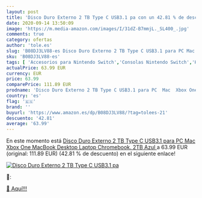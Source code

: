 ```yaml
---
layout: post
title: 'Disco Duro Externo 2 TB Type C USB3.1 pa con un 42.81 % de descuento'
date: 2020-09-14 13:50:09
image: 'https://m.media-amazon.com/images/I/31dZ-B7mmjL._SL400_.jpg'
comments: true
category: ofertas
author: 'tole.es'
slug: 'B08DJ3LV88-es Disco Duro Externo 2 TB Type C USB3.1 para PC Mac Xbox One...'
sku: 'B08DJ3LV88-es'
tags: [ 'Accesorios para Nintendo Switch','Consolas Nintendo Switch','Hardware y juegos para Nintendo Switch','Juegos para Nintendo Switch','Mandos para Nintendo Switch','Videojuegos','xbox', ]
actualPrice: 63.99 EUR
currency: EUR
price: 63.99
comparePrice: 111.89 EUR
prodname: 'Disco Duro Externo 2 TB Type C USB3.1 para PC  Mac  Xbox One  MacBook  Desktop  Laptop  Chromebook. 2TB Azul '
country: 'es'
flag: '🇪🇸'
brand: ''
buyurl: 'https://www.amazon.es/dp/B08DJ3LV88/?tag=tolees-21'
descuento: '42.81'
average: '63.99'
---
```


En este momento está [Disco Duro Externo 2 TB Type C USB3.1 para PC  Mac  Xbox One  MacBook  Desktop  Laptop  Chromebook. 2TB Azul ](https://www.amazon.es/dp/B08DJ3LV88/?tag=tolees-21) a 63.99 EUR (original: 111.89 EUR) (42.81 %  de descuento) en el siguiente enlace!

[![Disco Duro Externo 2 TB Type C USB3.1 pa](https://m.media-amazon.com/images/I/31dZ-B7mmjL._SL400_.jpg)](https://www.amazon.es/dp/B08DJ3LV88/?tag=tolees-21)

🔎:


[🛒 Aquí!!!](https://www.amazon.es/dp/B08DJ3LV88/?tag=tolees-21)

